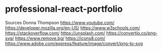 # professional-react-portfolio

Sources
Donna Thompson
https://www.youtube.com/
https://developer.mozilla.org/en-US/
https://www.w3schools.com/
https://stackoverflow.com/
https://unsplash.com/
https://convertio.co/png-svg/
https://www.remove.bg/
https://icons8.com/
https://www.adobe.com/express/feature/image/convert/png-to-svg

